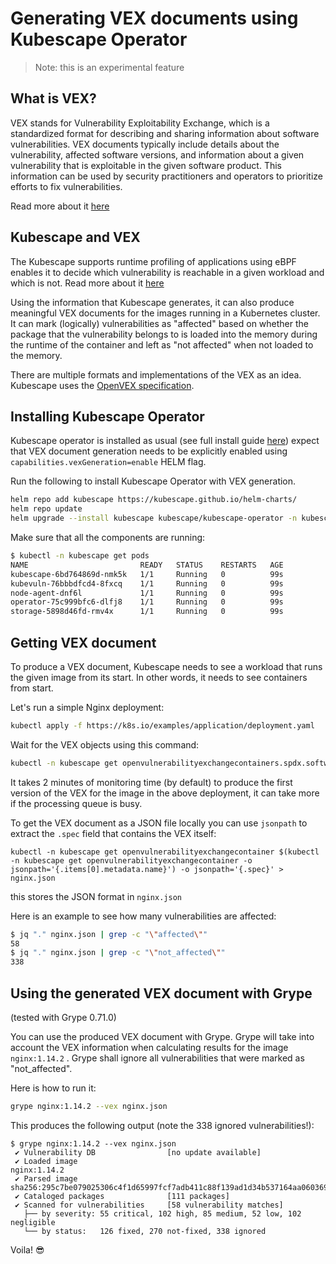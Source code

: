 # Generating VEX documents using Kubescape Operator

> Note: this is an experimental feature

## What is VEX?

VEX stands for Vulnerability Exploitability Exchange, which is a standardized format for describing and sharing information about software vulnerabilities. VEX documents typically include details about the vulnerability, affected software versions, and information about a given vulnerability that is exploitable in the given software product. This information can be used by security practitioners and operators to prioritize efforts to fix vulnerabilities.

Read more about it [here](https://openvex.dev/)

## Kubescape and VEX

The Kubescape supports runtime profiling of applications using eBPF enables it to decide which vulnerability is reachable in a given workload and which is not. Read more about it [here](/docs/operator/relevancy/)

Using the information that Kubescape generates, it can also produce meaningful VEX documents for the images running in a Kubernetes cluster. It can mark (logically) vulnerabilities as "affected" based on whether the package that the vulnerability belongs to is loaded into the memory during the runtime of the container and left as "not affected" when not loaded to the memory.

There are multiple formats and implementations of the VEX as an idea. Kubescape uses the [OpenVEX specification](/docs/operator/relevancy/).

## Installing Kubescape Operator

Kubescape operator is installed as usual (see full install guide [here](/docs/install-operator/)) expect that VEX document generation needs to be explicitly enabled using `capabilities.vexGeneration=enable` HELM flag.

Run the following to install Kubescape Operator with VEX generation.
```bash
helm repo add kubescape https://kubescape.github.io/helm-charts/
helm repo update
helm upgrade --install kubescape kubescape/kubescape-operator -n kubescape --create-namespace --set clusterName=`kubectl config current-context` --set capabilities.vexGeneration=enable
```

Make sure that all the components are running:
```bash
$ kubectl -n kubescape get pods
NAME                         READY   STATUS    RESTARTS   AGE
kubescape-6bd764869d-nmk5k   1/1     Running   0          99s
kubevuln-76bbbdfcd4-8fxcq    1/1     Running   0          99s
node-agent-dnf6l             1/1     Running   0          99s
operator-75c999bfc6-dlfj8    1/1     Running   0          99s
storage-5898d46fd-rmv4x      1/1     Running   0          99s
```

## Getting VEX document

To produce a VEX document, Kubescape needs to see a workload that runs the given image from its start. In other words, it needs to see containers from start.

Let's run a simple Nginx deployment:
```bash
kubectl apply -f https://k8s.io/examples/application/deployment.yaml
```

Wait for the VEX objects using this command:
```bash
kubectl -n kubescape get openvulnerabilityexchangecontainers.spdx.softwarecomposition.kubescape.io -w
```

It takes 2 minutes of monitoring time (by default) to produce the first version of the VEX for the image in the above deployment, it can take more if the processing queue is busy.


To get the VEX document as a JSON file locally you can use `jsonpath` to extract the `.spec` field that contains the VEX itself:
```
kubectl -n kubescape get openvulnerabilityexchangecontainer $(kubectl -n kubescape get openvulnerabilityexchangecontainer -o jsonpath='{.items[0].metadata.name}') -o jsonpath='{.spec}' > nginx.json
```
this stores the JSON format in `nginx.json`

Here is an example to see how many vulnerabilities are affected:

```bash
$ jq "." nginx.json | grep -c "\"affected\""
58
$ jq "." nginx.json | grep -c "\"not_affected\""
338
```

## Using the generated VEX document with Grype

(tested with Grype 0.71.0)

You can use the produced VEX document with Grype. Grype will take into account the VEX information when calculating results for the image `nginx:1.14.2` . Grype shall ignore all vulnerabilities that were marked as "not_affected".

Here is how to run it:
```bash
grype nginx:1.14.2 --vex nginx.json
```

This produces the following output (note the 338 ignored vulnerabilities!):
```
$ grype nginx:1.14.2 --vex nginx.json
 ✔ Vulnerability DB                [no update available]
 ✔ Loaded image                                                                                                      nginx:1.14.2
 ✔ Parsed image                                           sha256:295c7be079025306c4f1d65997fcf7adb411c88f139ad1d34b537164aa060369
 ✔ Cataloged packages              [111 packages]
 ✔ Scanned for vulnerabilities     [58 vulnerability matches]
   ├── by severity: 55 critical, 102 high, 85 medium, 52 low, 102 negligible
   └── by status:   126 fixed, 270 not-fixed, 338 ignored
```

Voila! 😎

